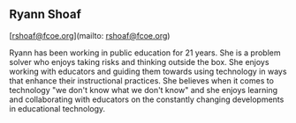 ## Ryann Shoaf

[rshoaf@fcoe.org](mailto: rshoaf@fcoe.org)

Ryann has been working in public education for 21 years. She is a problem solver who enjoys taking risks and thinking outside the box. She enjoys working with educators and guiding them towards using technology in ways that enhance their instructional practices. She believes when it comes to technology "we don't know what we don't know" and she enjoys learning and collaborating with educators on the constantly changing developments in educational technology.